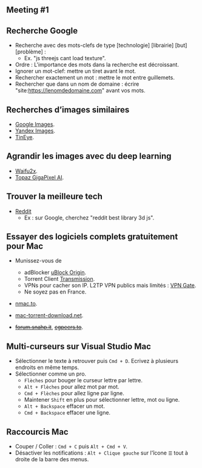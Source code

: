 ## Meeting #1

## Recherche Google
- Recherche avec des mots-clefs de type [technologie] [librairie] [but] [problème] :
    - Ex. "js threejs cant load texture".
- Ordre : L'importance des mots dans la recherche est décroissant.
- Ignorer un mot-clef: mettre un tiret avant le mot.
- Rechercher exactement un mot : mettre le mot entre guillemets.
- Rechercher que dans un nom de domaine : écrire "site:https://lenomdedomaine.com" avant vos mots.

## Recherches d’images similaires
- [Google Images](https://www.google.com/imghp).
- [Yandex Images](https://yandex.com/images/).
- [TinEye](https://tineye.com/).

## Agrandir les images avec du deep learning
- [Waifu2x](http://waifu2x.udp.jp/).
- [Topaz GigaPixel AI](https://topazlabs.com/gigapixel-ai/).

## Trouver la meilleure tech
- [Reddit](https://vue-grid-generator.netlify.app/)
    - Ex : sur Google, cherchez "reddit best library 3d js".

## Essayer des logiciels complets gratuitement pour Mac
- Munissez-vous de
    - adBlocker [uBlock Origin](https://chrome.google.com/webstore/detail/ublock-origin/cjpalhdlnbpafiamejdnhcphjbkeiagm?hl=fr).
    - Torrent Client [Transmission](https://transmissionbt.com/download/).
    - VPNs pour cacher son IP. L2TP VPN publics mais limités : [VPN Gate](https://www.vpngate.net/en/).
    - Ne soyez pas en France.

- [nmac.to](https://nmac.to/).
- [mac-torrent-download.net](http://mac-torrent-download.net/).
- ~~[forum.snahp.it](https://forum.snahp.it/)~~, ~~[cgpeers.to](https://cgpeers.to/)~~.

## Multi-curseurs sur Visual Studio Mac
- Sélectionner le texte à retrouver puis `Cmd + D`. Ecrivez à plusieurs endroits en même temps.
- Sélectionner comme un pro.
    - `Flèches` pour bouger le curseur lettre par lettre.
    - `Alt + Flèches` pour allez mot par mot.
    - `Cmd + Flèches` pour allez ligne par ligne.
    - Maintener `Shift` en plus pour sélectionner lettre, mot ou ligne.
    - `Alt + Backspace` effacer un mot.
    - `Cmd + Backspace` effacer une ligne.

## Raccourcis Mac
- Couper / Coller : `Cmd + C` puis `Alt + Cmd + V`.
- Désactiver les notifications : `Alt + Clique gauche` sur l'îcone `☰` tout à droite de la barre des menus.
